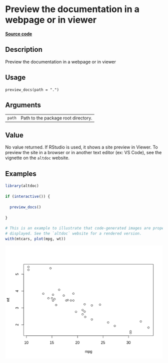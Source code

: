 

# Preview the documentation in a webpage or in viewer

[**Source code**](https://github.com/etiennebacher/altdoc/tree/main/R/preview_docs.R#L20)

## Description

Preview the documentation in a webpage or in viewer

## Usage

<pre><code class='language-R'>preview_docs(path = ".")
</code></pre>

## Arguments

<table>
<tr>
<td style="white-space: nowrap; font-family: monospace; vertical-align: top">
<code id="preview_docs_:_path">path</code>
</td>
<td>
Path to the package root directory.
</td>
</tr>
</table>

## Value

No value returned. If RStudio is used, it shows a site preview in
Viewer. To preview the site in a browser or in another text editor (ex:
VS Code), see the vignette on the <code>altdoc</code> website.

## Examples

``` r
library(altdoc)

if (interactive()) {

  preview_docs()

}

# This is an example to illustrate that code-generated images are properly
# displayed. See the `altdoc` website for a rendered version.
with(mtcars, plot(mpg, wt))
```

![](man/preview_docs.markdown_strict_files/figure-markdown_strict/unnamed-chunk-1-1.png)
